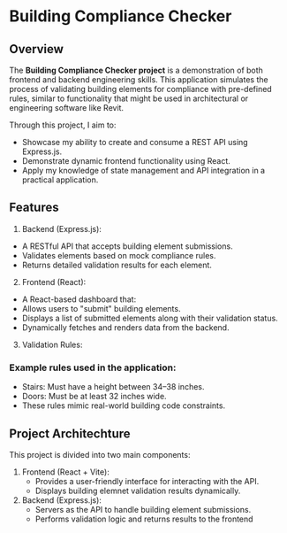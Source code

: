 # Building Compliance Checker 
## Overview

The **Building Compliance Checker project** is a demonstration of both frontend and backend engineering skills. This application simulates the process of validating building elements for compliance with pre-defined rules, similar to functionality that might be used in architectural or engineering software like Revit.

Through this project, I aim to:

- Showcase my ability to create and consume a REST API using Express.js.
- Demonstrate dynamic frontend functionality using React.
- Apply my knowledge of state management and API integration in a practical application.

## Features
1. Backend (Express.js):

- A RESTful API that accepts building element submissions.
- Validates elements based on mock compliance rules.
- Returns detailed validation results for each element.
2. Frontend (React):

- A React-based dashboard that:
- Allows users to "submit" building elements.
- Displays a list of submitted elements along with their validation status.
- Dynamically fetches and renders data from the backend.
3. Validation Rules:

### Example rules used in the application:
-  Stairs: Must have a height between 34–38 inches.
-  Doors: Must be at least 32 inches wide.
-  These rules mimic real-world building code constraints.
## Project Architechture
This project is divided into two main components:
1. Frontend (React + Vite):
   - Provides a user-friendly interface for interacting with the API.
   - Displays building elemnet validation results dynamically.
2. Backend (Express.js):
   - Servers as the API to handle building element submissions.
   - Performs validation logic and returns results to the frontend
